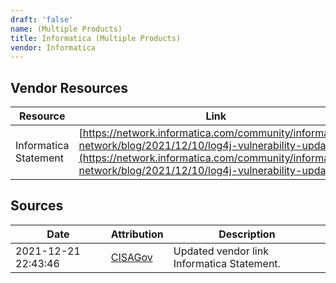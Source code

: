 ```yaml
---
draft: 'false'
name: (Multiple Products)
title: Informatica (Multiple Products)
vendor: Informatica
---
```


## Vendor Resources
| Resource | Link |
| --- | --- |
| Informatica Statement | [https://network.informatica.com/community/informatica-network/blog/2021/12/10/log4j-vulnerability-update](https://network.informatica.com/community/informatica-network/blog/2021/12/10/log4j-vulnerability-update) |



## Sources
| Date | Attribution | Description |
| --- | --- | --- |
| 2021-12-21 22:43:46 | [CISAGov](https://raw.githubusercontent.com/cisagov/log4j-affected-db/develop/README.md) | Updated vendor link Informatica Statement.  |
